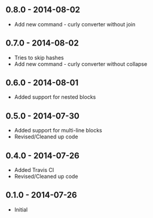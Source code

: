 ## 0.8.0 - 2014-08-02
* Add new command - curly converter without join

## 0.7.0 - 2014-08-02
* Tries to skip hashes
* Add new command - curly converter without collapse

## 0.6.0 - 2014-08-01
* Added support for nested blocks

## 0.5.0 - 2014-07-30
* Added support for multi-line blocks
* Revised/Cleaned up code

## 0.4.0 - 2014-07-26
* Added Travis CI
* Revised/Cleaned up code

## 0.1.0 - 2014-07-26
* Initial
